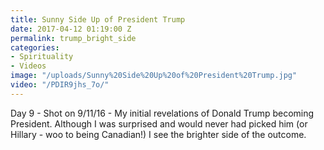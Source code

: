 ```yaml
---
title: Sunny Side Up of President Trump
date: 2017-04-12 01:19:00 Z
permalink: trump_bright_side
categories:
- Spirituality
- Videos
image: "/uploads/Sunny%20Side%20Up%20of%20President%20Trump.jpg"
video: "/PDIR9jhs_7o/"
---
```


Day 9 - Shot on 9/11/16 - My initial revelations of Donald Trump becoming President. Although I was surprised and would never had picked him (or Hillary - woo to being Canadian!) I see the brighter side of the outcome. 